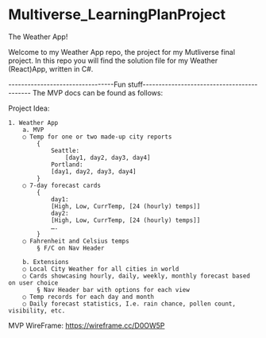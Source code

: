 # Multiverse_LearningPlanProject

The Weather App!

Welcome to my Weather App repo, the project for my Mutliverse final project. In this repo you will find the solution file for my Weather (React)App, written in C#.

---------------------------------Fun stuff-------------------------------------------
The MVP docs can be found as follows:

Project Idea:

	1. Weather App
		a. MVP
  		○ Temp for one or two made-up city reports
  			{ 
  			    Seattle: 
  			        [day1, day2, day3, day4]
  			    Portland:
  				[day1, day2, day3, day4]
  			}
  		○ 7-day forecast cards
  			{
  			    day1: 
  				[High, Low, CurrTemp, [24 (hourly) temps]]
  			    day2:
  				[High, Low, CurrTemp, [24 (hourly) temps]]
  			    ….
  			}
  		○ Fahrenheit and Celsius temps
  			§ F/C on Nav Header
		
		b. Extensions
  		○ Local City Weather for all cities in world
  		○ Cards showcasing hourly, daily, weekly, monthly forecast based on user choice
  			§ Nav Header bar with options for each view
  		○ Temp records for each day and month
  		○ Daily forecast statistics, I.e. rain chance, pollen count, visibility, etc.

  MVP WireFrame: https://wireframe.cc/D0OW5P
